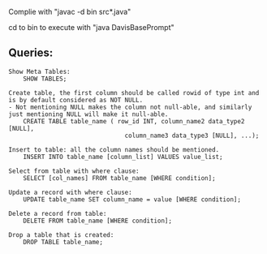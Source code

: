 Complie with 
	"javac -d bin src\*.java"
	
cd to bin to execute with
	"java DavisBasePrompt"
	
Queries:
--------
	Show Meta Tables:
		SHOW TABLES;
		
	Create table, the first column should be called rowid of type int and is by default considered as NOT NULL.
	- Not mentioning NULL makes the column not null-able, and similarly just mentioning NULL will make it null-able.
		CREATE TABLE table_name ( row_id INT, column_name2 data_type2 [NULL],
									column_name3 data_type3 [NULL], ...);
	
	Insert to table: all the column names should be mentioned.
		INSERT INTO table_name [column_list] VALUES value_list;
	
	Select from table with where clause:
		SELECT [col_names] FROM table_name [WHERE condition];
	
	Update a record with where clause:
		UPDATE table_name SET column_name = value [WHERE condition];
	
	Delete a record from table:
		DELETE FROM table_name [WHERE condition];
	
	Drop a table that is created:
		DROP TABLE table_name;